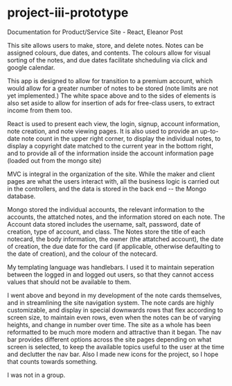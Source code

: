 # project-iii-prototype
Documentation for Product/Service Site - React, Eleanor Post

This site allows users to make, store, and delete notes. Notes can 
be assigned colours, due dates, and contents. 
The colours allow for visual sorting of the notes, and due dates 
facilitate shcheduling via click and google calendar. 

This app is designed to allow for transition to a premium account, 
which would allow for a greater number of notes to be stored (note 
limits are not yet implemented.) The white space above and to the 
sides of elements is also set aside to allow for insertion of ads 
for free-class users, to extract income from them too. 

React is used to present each view, the login, signup, account 
information, note creation, and note viewing pages. It is also 
used to provide an up-to-date note count in the upper right corner, 
to display the individual notes, to display a copyright date 
matched to the current year in the bottom right, and to provide all of 
the information inside the account information page (loaded out 
from the mongo site)

MVC is integral in the organization of the site. While the maker 
and client pages are what the users interact with, all the business 
logic is carried out in the controllers, and the data is stored in 
the back end -- the Mongo database. 

Mongo stored the individual accounts, the relevant information to 
the accounts, the attatched notes, and the information stored on 
each note. The Account data stored includes the username, salt, 
password, date of creation, type of account, and class. The Notes 
store the title of each notecard, the body information, the owner 
(the attatched account), the date of creation, the due date for 
the card (if applicable, otherwise defaulting to the date of 
creation), and the colour of the notecard. 

My templating language was handlebars. I used it to maintain 
seperation between the logged in and logged out users, so that
they cannot access values that should not be available to them. 

I went above and beyond in my development of the note cards 
themselves, and in streamlining the site navigation system. 
The note cards are highly customizable, and display in special 
downwards rows that flex according to screen size, to maintain 
even rows, even when the notes can be of varying heights, and 
change in number over time. The site as a whole has been 
reformatted to be much more modern and attractive than it began.
The nav bar provides different options across the site pages 
depending on what screen is selected, to keep the available topics 
useful to the user at the time and declutter the nav bar. 
Also I made new icons for the project, so I hope that counts 
towards something. 

I was not in a group.
